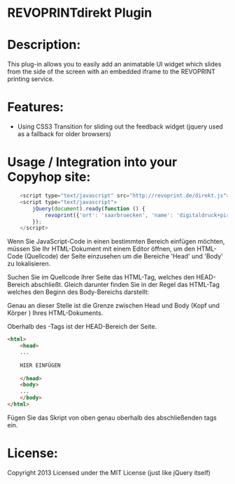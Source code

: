 REVOPRINTdirekt Plugin
===========

Description:
=====

This plug-in allows you to easily add an animatable UI widget which slides from the side of the screen with an embedded iframe to the REVOPRINT printing service.



Features:
=====

  - Using CSS3 Transition for sliding out the feedback widget (jquery used as a fallback for older browsers)



Usage / Integration into your Copyhop site:
=====


```javascript
    <script type="text/javascript" src="http://revoprint.de/direkt.js"></script>
    <script type="text/javascript">
        jQuery(document).ready(function () {
            revoprint({'ort': 'saarbruecken', 'name': 'digitaldruck+pirrot+gmbh', 'bgColor': '#009ee3'});
        });
    </script>
````

Wenn Sie JavaScript-Code in einen bestimmten Bereich einfügen möchten, müssen Sie Ihr HTML-Dokument mit einem Editor öffnen, um den HTML-Code (Quellcode) der Seite einzusehen um die Bereiche 'Head' und 'Body' zu lokalisieren.

Suchen Sie im Quellcode ihrer Seite das HTML-Tag, welches den HEAD-Bereich abschließt. Gleich darunter finden Sie in der Regel das HTML-Tag welches den Beginn des Body-Bereichs darstellt:

</head>
<body>
Genau an dieser Stelle ist die Grenze zwischen Head und Body (Kopf und Körper ) Ihres HTML-Dokuments.

Oberhalb des </head>-Tags ist der HEAD-Bereich der Seite.


```html
<html>
    <head>
    ...
    
    HIER EINFÜGEN
    
    </head>
    <body>
    ...
    </body>
</html>


````
Fügen Sie das Skript von oben genau oberhalb des abschließenden </head> tags ein.




License:
=====

Copyright 2013
Licensed under the MIT License (just like jQuery itself)

